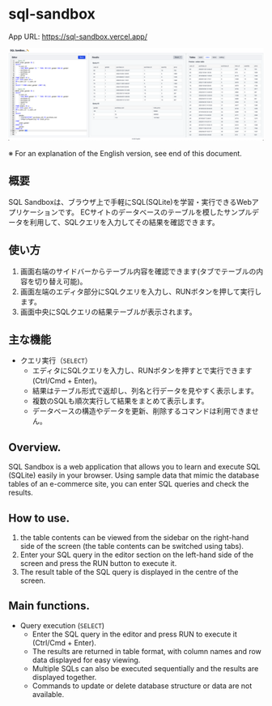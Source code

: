 # sql-sandbox

App URL: https://sql-sandbox.vercel.app/

![SQL Sandbox](https://raw.githubusercontent.com/SugiAki1989/sql-sandbox/refs/heads/main/SQL%20Sandbox.png)

※ For an explanation of the English version, see end of this document.

## 概要
SQL Sandboxは、ブラウザ上で手軽にSQL(SQLite)を学習・実行できるWebアプリケーションです。
ECサイトのデータベースのテーブルを模したサンプルデータを利用して、SQLクエリを入力してその結果を確認できます。

## 使い方
1. 画面右端のサイドバーからテーブル内容を確認できます(タブでテーブルの内容を切り替え可能)。
2. 画面左端のエディタ部分にSQLクエリを入力し、RUNボタンを押して実行します。
3. 画面中央にSQLクエリの結果テーブルが表示されます。

## 主な機能
- クエリ実行（`SELECT`）
  - エディタにSQLクエリを入力し、RUNボタンを押すとで実行できます(Ctrl/Cmd + Enter)。
  - 結果はテーブル形式で返却し、列名と行データを見やすく表示します。
  - 複数のSQLも順次実行して結果をまとめて表示します。
  - データベースの構造やデータを更新、削除するコマンドは利用できません。

## Overview.
SQL Sandbox is a web application that allows you to learn and execute SQL (SQLite) easily in your browser.
Using sample data that mimic the database tables of an e-commerce site, you can enter SQL queries and check the results.

## How to use.
1. the table contents can be viewed from the sidebar on the right-hand side of the screen (the table contents can be switched using tabs). 
2. Enter your SQL query in the editor section on the left-hand side of the screen and press the RUN button to execute it. 
3. The result table of the SQL query is displayed in the centre of the screen.

## Main functions.
- Query execution (`SELECT`)
  - Enter the SQL query in the editor and press RUN to execute it (Ctrl/Cmd + Enter).
  - The results are returned in table format, with column names and row data displayed for easy viewing.
  - Multiple SQLs can also be executed sequentially and the results are displayed together.
  - Commands to update or delete database structure or data are not available.